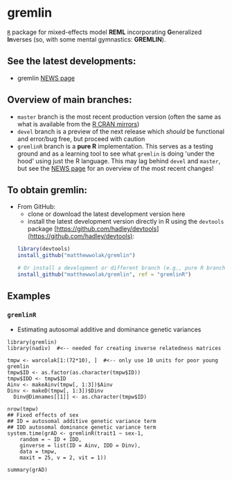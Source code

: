 # gremlin <!-- [![](http://www.r-pkg.org/badges/version/nadiv)](https://cran.r-project.org/package=nadiv) [![](http://cranlogs.r-pkg.org/badges/grand-total/nadiv)](http://cranlogs.r-pkg.org/badges/grand-total/nadiv) -->

[`R`](https://cran.r-project.org/) package for mixed-effects model **REML** incorporating **G**eneralized **In**verses (so, with some mental gymnastics: **GREMLIN**).


## See the latest developments:
 - gremlin [NEWS page](https://github.com/matthewwolak/gremlin/blob/master/NEWS.md)


## Overview of main branches:
  - `master` branch is the most recent production version (often the same as what is available from the [R CRAN mirrors](https://cran.r-project.org/))
  - `devel` branch is a preview of the next release which *should* be functional and error/bug free, but proceed with caution
  - `gremlinR` branch is a **pure R** implementation. This serves as a testing ground and as a learning tool to see what `gremlin` is doing 'under the hood' using just the R language. This may lag behind `devel` and `master`, but see the [NEWS page](https://github.com/matthewwolak/gremlin/blob/master/NEWS.md) for an overview of the most recent changes!

## To obtain gremlin:
<!--
 - From [R](https://CRAN.R-project.org/):
   - see the package page for the latest release of [gremlin on CRAN](https://CRAN.R-project.org/package=gremlin) where you can download the source.
   - install the latest release of the package directly in R:
   ```R
   install.packages("gremlin")
   ```
   then select your favorite [CRAN mirror](https://CRAN.R-project.org/)
-->   
 - From GitHub:
   - clone or download the latest development version here
   - install the latest development version directly in R using the `devtools` package [https://github.com/hadley/devtools](https://github.com/hadley/devtools):
   ```R
   library(devtools)
   install_github("matthewwolak/gremlin")

   # Or install a development or different branch (e.g., pure R branch below)
   install_github("matthewwolak/gremlin", ref = "gremlinR")
   ```

## Examples

### `gremlinR`
  - Estimating autosomal additive and dominance genetic variances
```{R gremlinR_VaVd}
library(gremlin)
library(nadiv)  #<-- needed for creating inverse relatedness matrices

tmpw <- warcolak[1:(72*10), ]  #<-- only use 10 units for poor young gremlin
tmpw$ID <- as.factor(as.character(tmpw$ID))
tmpw$IDD <- tmpw$ID
Ainv <- makeAinv(tmpw[, 1:3])$Ainv
Dinv <- makeD(tmpw[, 1:3])$Dinv
  Dinv@Dimnames[[1]] <- as.character(tmpw$ID)

nrow(tmpw)
## Fixed effects of sex
## ID = autosomal additive genetic variance term
## IDD autosomal dominance genetic variance term
system.time(grAD <- gremlinR(trait1 ~ sex-1,
	random = ~ ID + IDD,
	ginverse = list(ID = Ainv, IDD = Dinv),
	data = tmpw,
	maxit = 25, v = 2, vit = 1))

summary(grAD)
```
